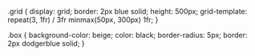.grid {
  display: grid;
  border: 2px blue solid;
  height: 500px;
  grid-template: repeat(3, 1fr) / 3fr minmax(50px, 300px) 1fr;
}

.box {
  background-color: beige;
  color: black;
  border-radius: 5px;
  border: 2px dodgerblue solid;
}